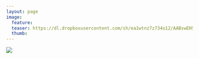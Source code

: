 ```yaml
---
layout: page
image:
  feature:
  teaser: https://dl.dropboxusercontent.com/sh/ea1wtnz7z734o12/AABswEHSx0qW0Qbxaq-VqbRea/mikin-kuvat/2/IMG25270-245px.jpg
  thumb:
---
```


[![](https://dl.dropboxusercontent.com/sh/ea1wtnz7z734o12/AACIQJdjdKwAgoof_E6zRQCVa/mikin-kuvat/3/IMG25270-800px.jpg)](https://dl.dropboxusercontent.com/sh/ea1wtnz7z734o12/AAA1vKCCzjcTj6xMW6thuMhja/mikin-kuvat/3/IMG25270.jpg)
